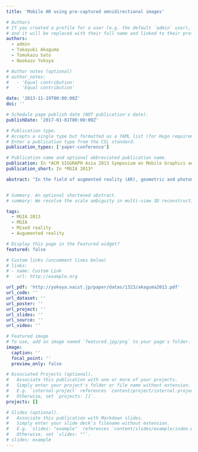```yaml
---
title: 'Mobile AR using pre-captured omnidirectional images'

# Authors
# If you created a profile for a user (e.g. the default `admin` user), write the username (folder name) here
# and it will be replaced with their full name and linked to their profile.
authors:
  - admin
  - Takayuki Akaguma
  - Tomokazu Sato
  - Naokazu Yokoya

# Author notes (optional)
# author_notes:
#   - 'Equal contribution'
#   - 'Equal contribution'

date: '2013-11-19T00:00:00Z'
doi: ''

# Schedule page publish date (NOT publication's date).
publishDate: '2017-01-01T00:00:00Z'

# Publication type.
# Accepts a single type but formatted as a YAML list (for Hugo requirements).
# Enter a publication type from the CSL standard.
publication_types: ['paper-conference']

# Publication name and optional abbreviated publication name.
publication: In *ACM SIGGRAPH Asia 2013 Symposium on Mobile Graphics and Interactive Applications (MGIA 2013)*
publication_short: In *MGIA 2013*

abstract: "In the field of augmented reality (AR), geometric and photometric registration is routinely achieved in real time. However, real-time geometric registration often leads to misalignment (e.g., jitter and drift) due to the error from camera pose estimation. Due to limited resources on mobile devices, it is also difficult to implement state-of-the-art techniques for photometric registration on mobile AR systems. In order to solve these problems, we developed a mobile AR system in a significantly different way from conventional systems. In this system, captured omnidirectional images and virtual objects are registered geometrically and photometrically in an offline rendering process. The appropriate part of the prerendered omnidirectional AR image is shown to a user through a mobile device with online registration between the real world and the pre-captured image. In order to investigate the validity of our new framework for mobile AR, we conducted experiments using the prototype system on a real site in Todai-ji Temple, a famous world cultural heritage site in Japan."


# Summary. An optional shortened abstract.
# summary: We resolve the scale ambiguity in multi-view 3D reconstruction with dual-pixel imaging. 

tags:
  - MGIA 2013
  - MGIA
  - Mixed reality
  - Augumented reality

# Display this page in the Featured widget?
featured: false 

# Custom links (uncomment lines below)
# links:
# - name: Custom Link
#   url: http://example.org

url_pdf: 'http://yokoya.naist.jp/paper/datas/1323/akaguma2013.pdf'
url_code: ''
url_dataset: ''
url_poster: ''
url_project: ''
url_slides: ''
url_source: ''
url_video: ''

# Featured image
# To use, add an image named `featured.jpg/png` to your page's folder.
image:
  caption: ''
  focal_point: ''
  preview_only: false

# Associated Projects (optional).
#   Associate this publication with one or more of your projects.
#   Simply enter your project's folder or file name without extension.
#   E.g. `internal-project` references `content/project/internal-project/index.md`.
#   Otherwise, set `projects: []`.
projects: []

# Slides (optional).
#   Associate this publication with Markdown slides.
#   Simply enter your slide deck's filename without extension.
#   E.g. `slides: "example"` references `content/slides/example/index.md`.
#   Otherwise, set `slides: ""`.
# slides: example
---
```


<!-- {{% callout note %}}
Click the _Cite_ button above to demo the feature to enable visitors to import publication metadata into their reference management software.
{{% /callout %}}

{{% callout note %}}
Create your slides in Markdown - click the _Slides_ button to check out the example.
{{% /callout %}}

Add the publication's **full text** or **supplementary notes** here. You can use rich formatting such as including [code, math, and images](https://docs.hugoblox.com/content/writing-markdown-latex/). -->
